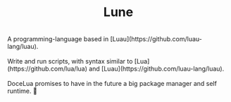 <h1 align="center">Lune</h1>

<br/>
A programming-language based in [Luau](https://github.com/luau-lang/luau).
<br/>

<br/>
Write and run scripts, with syntax similar to [Lua](https://github.com/lua/lua) and [Luau](https://github.com/luau-lang/luau).
<br/>

<br/>
DoceLua promises to have in the future a big package manager and self runtime. 👾
